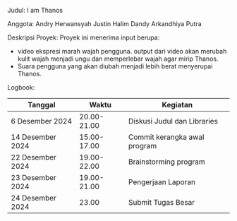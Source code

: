 Judul: I am Thanos

Anggota:
Andry Herwansyah
Justin Halim
Dandy Arkandhiya Putra

Deskripsi Proyek:
Proyek ini menerima input berupa:

- video ekspresi marah wajah pengguna. output dari video akan merubah kulit wajah menjadi ungu dan memperlebar wajah agar mirip Thanos.
- Suara pengguna yang akan diubah menjadi lebih berat menyerupai Thanos.

Logbook:

| Tanggal          | Waktu       | Kegiatan                     |
| ---------------- | ----------- | ---------------------------- |
| 6 Desember 2024  | 20.00-21.00 | Diskusi Judul dan Libraries  |
| 14 Desember 2024 | 15.00-17.00 | Commit kerangka awal program |
| 22 Desember 2024 | 19.00-22.00 | Brainstorming program        |
| 23 Desember 2024 | 19.00-21.00 | Pengerjaan Laporan           |
| 24 Desember 2024 | 23.00       | Submit Tugas Besar           |
